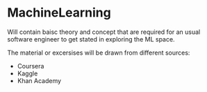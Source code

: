 # MachineLearning

Will contain baisc theory and concept that are required for an usual software engineer to get stated in exploring the ML space.

The material or excersises will be drawn from different sources:

* Coursera
* Kaggle
* Khan Academy
